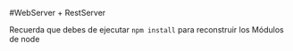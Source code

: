 #WebServer + RestServer

Recuerda que debes de ejecutar ``` npm install ``` para reconstruir los Módulos de node